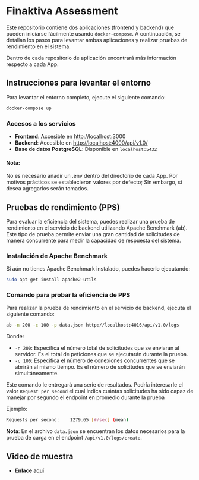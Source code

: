 
# Finaktiva Assessment

Este repositorio contiene dos aplicaciones (frontend y backend) que pueden iniciarse fácilmente usando `docker-compose`. A continuación, se detallan los pasos para levantar ambas aplicaciones y realizar pruebas de rendimiento en el sistema.

Dentro de cada repositorio de aplicación encontrará más información respecto a cada App.

## Instrucciones para levantar el entorno

Para levantar el entorno completo, ejecute el siguiente comando:

```bash
docker-compose up
```

### Accesos a los servicios

- **Frontend**: Accesible en [http://localhost:3000](http://localhost:3000)
- **Backend**: Accesible en [http://localhost:4000/api/v1.0/](http://localhost:4000/api/v1.0/)
- **Base de datos PostgreSQL**: Disponible en `localhost:5432`

#### Nota:

No es necesario añadir un .env dentro del directorio de cada App. Por motivos prácticos se establecieron valores por defecto; Sin embargo, si desea agregarlos serán tomados.

## Pruebas de rendimiento (PPS)

Para evaluar la eficiencia del sistema, puedes realizar una prueba de rendimiento en el servicio de backend utilizando Apache Benchmark (ab). Este tipo de prueba permite enviar una gran cantidad de solicitudes de manera concurrente para medir la capacidad de respuesta del sistema.

### Instalación de Apache Benchmark

Si aún no tienes Apache Benchmark instalado, puedes hacerlo ejecutando:

```bash
sudo apt-get install apache2-utils
```

### Comando para probar la eficiencia de PPS

Para realizar la prueba de rendimiento en el servicio de backend, ejecuta el siguiente comando:

```bash
ab -n 200 -c 100 -p data.json http://localhost:4016/api/v1.0/logs
```

Donde:
- `-n 200`: Especifica el número total de solicitudes que se enviarán al servidor. Es el total de peticiones que se ejecutarán durante la prueba.
- `-c 100`: Especifica el número de conexiones concurrentes que se abrirán al mismo tiempo. Es el número de solicitudes que se enviarán simultáneamente.

Este comando le entregará una seríe de resultados. Podría interesarle el valor `Request per second` el cual indica cuántas solicitudes ha sido capaz de manejar por segundo el endpoint en promedio durante la prueba

Ejemplo:
```bash
Requests per second:    1279.65 [#/sec] (mean)
```

**Nota**: En el archivo `data.json` se encuentran los datos necesarios para la prueba de carga en el endpoint `/api/v1.0/logs/create`.

## Video de muestra
- **Enlace** [aquí](https://jam.dev/c/b0821140-032b-4192-b89b-6aba65194277)